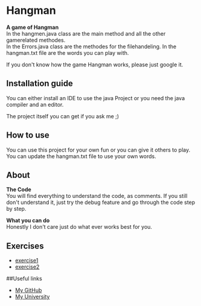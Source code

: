 # Hangman
**A game of Hangman**  
In the hangmen.java class are the main method and all the other gamerelated methodes.  
In the Errors.java class are the methodes for the filehandeling.
In the hangman.txt file are the words you can play with.

If you don't know how the game Hangman works, please just google it.

## Installation guide
You can either install an IDE to use the java Project or you need the java compiler and an editor.

The project itself you can get if you ask me ;)

## How to use
You can use this project for your own fun or you can give it others to play.  
You can update the hangman.txt file to use your own words.

## About
**The Code**  
You will find everything to understand the code, as comments. If you still don't understand it, just try the debug feature and go through the code step by step.

**What you can do**  
Honestly I don't care just do what ever works best for you.

## Exercises
* [exercise1](exercise1.md)
* [exercise2](exercise2.md)

##Useful links
* [My GitHub](https://github.com/KathrinGitHub)
* [My University](https://www.fh-joanneum.at/)